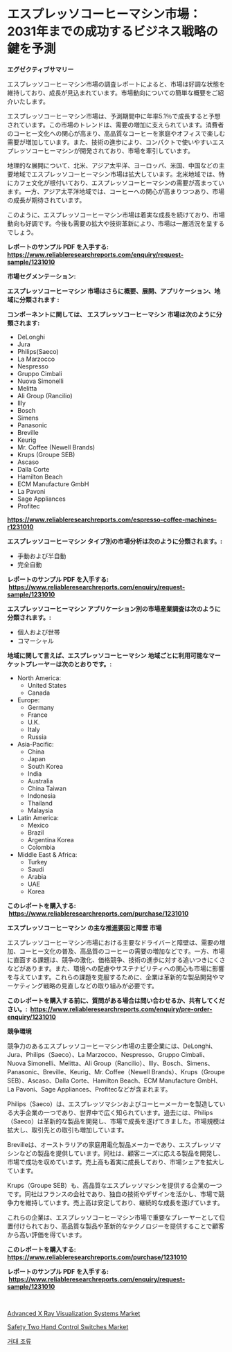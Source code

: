 <p><h1>エスプレッソコーヒーマシン市場：2031年までの成功するビジネス戦略の鍵を予測</h1></p><p><strong>エグゼクティブサマリー</strong></p>
<p><p>エスプレッソコーヒーマシン市場の調査レポートによると、市場は好調な状態を維持しており、成長が見込まれています。市場動向についての簡単な概要をご紹介いたします。</p><p>エスプレッソコーヒーマシン市場は、予測期間中に年率5.1％で成長すると予想されています。この市場のトレンドは、需要の増加に支えられています。消費者のコーヒー文化への関心が高まり、高品質なコーヒーを家庭やオフィスで楽しむ需要が増加しています。また、技術の進歩により、コンパクトで使いやすいエスプレッソコーヒーマシンが開発されており、市場を牽引しています。</p><p>地理的な展開について、北米、アジア太平洋、ヨーロッパ、米国、中国などの主要地域でエスプレッソコーヒーマシン市場は拡大しています。北米地域では、特にカフェ文化が根付いており、エスプレッソコーヒーマシンの需要が高まっています。一方、アジア太平洋地域では、コーヒーへの関心が高まりつつあり、市場の成長が期待されています。</p><p>このように、エスプレッソコーヒーマシン市場は着実な成長を続けており、市場動向も好調です。今後も需要の拡大や技術革新により、市場は一層活況を呈するでしょう。</p></p>
<p><strong>レポートのサンプル PDF を入手する: <a href="https://www.reliableresearchreports.com/enquiry/request-sample/1231010">https://www.reliableresearchreports.com/enquiry/request-sample/1231010</a></strong></p>
<p><strong>市場セグメンテーション:</strong></p>
<p><strong> エスプレッソコーヒーマシン 市場はさらに概要、展開、アプリケーション、地域に分類されます :</strong></p>
<p><strong>コンポーネントに関しては、 エスプレッソコーヒーマシン 市場は次のように分類されます: &nbsp;</strong></p>
<p><ul><li>DeLonghi</li><li>Jura</li><li>Philips(Saeco)</li><li>La Marzocco</li><li>Nespresso</li><li>Gruppo Cimbali</li><li>Nuova Simonelli</li><li>Melitta</li><li>Ali Group (Rancilio)</li><li>Illy</li><li>Bosch</li><li>Simens</li><li>Panasonic</li><li>Breville</li><li>Keurig</li><li>Mr. Coffee (Newell Brands)</li><li>Krups (Groupe SEB)</li><li>Ascaso</li><li>Dalla Corte</li><li>Hamilton Beach</li><li>ECM Manufacture GmbH</li><li>La Pavoni</li><li>Sage Appliances</li><li>Profitec</li></ul></p>
<p><strong><a href="https://www.reliableresearchreports.com/espresso-coffee-machines-r1231010">https://www.reliableresearchreports.com/espresso-coffee-machines-r1231010</a></strong></p>
<p><strong> エスプレッソコーヒーマシン タイプ別の市場分析は次のように分類されます。:</strong></p>
<p><ul><li>手動および半自動</li><li>完全自動</li></ul></p>
<p><strong>レポートのサンプル PDF を入手する: &nbsp;<a href="https://www.reliableresearchreports.com/enquiry/request-sample/1231010">https://www.reliableresearchreports.com/enquiry/request-sample/1231010</a></strong></p>
<p><strong> エスプレッソコーヒーマシン アプリケーション別の市場産業調査は次のように分類されます。:</strong></p>
<p><ul><li>個人および世帯</li><li>コマーシャル</li></ul></p>
<p><strong>地域に関して言えば、エスプレッソコーヒーマシン 地域ごとに利用可能なマーケットプレーヤーは次のとおりです。:</strong></p>
<p><ul>
    <li>
        North America:
        <ul>
            <li>United States</li>
            <li>Canada</li>
        </ul>
    </li>
    <li>
        Europe:
        <ul>
            <li>Germany</li>
            <li>France</li>
            <li>U.K.</li>
            <li>Italy</li>
            <li>Russia</li>
        </ul>
    </li>
    <li>
        Asia-Pacific:
        <ul>
            <li>China</li>
            <li>Japan</li>
            <li>South Korea</li>
            <li>India</li>
            <li>Australia</li>
            <li>China Taiwan</li>
            <li>Indonesia</li>
            <li>Thailand</li>
            <li>Malaysia</li>
        </ul>
    </li>
    <li>
        Latin America:
        <ul>
            <li>Mexico</li>
            <li>Brazil</li>
            <li>Argentina Korea</li>
            <li>Colombia</li>
        </ul>
    </li>
    <li>
        Middle East & Africa:
        <ul>
            <li>Turkey</li>
            <li>Saudi</li>
            <li>Arabia</li>
            <li>UAE</li>
            <li>Korea</li>
        </ul>
    </li>
    </ul></p>
<p><strong>このレポートを購入する: &nbsp;<a href="https://www.reliableresearchreports.com/purchase/1231010">https://www.reliableresearchreports.com/purchase/1231010</a></strong></p>
<p><strong>エスプレッソコーヒーマシン の主な推進要因と障壁 市場</strong></p>
<p><p>エスプレッソコーヒーマシン市場における主要なドライバーと障壁は、需要の増加、コーヒー文化の普及、高品質のコーヒーの需要の増加などです。一方、市場に直面する課題は、競争の激化、価格競争、技術の進歩に対する追いつきにくさなどがあります。また、環境への配慮やサステナビリティへの関心も市場に影響を与えています。これらの課題を克服するために、企業は革新的な製品開発やマーケティング戦略の見直しなどの取り組みが必要です。</p></p>
<p><strong>このレポートを購入する前に、質問がある場合は問い合わせるか、共有してください。:&nbsp; <a href="https://www.reliableresearchreports.com/enquiry/pre-order-enquiry/1231010">https://www.reliableresearchreports.com/enquiry/pre-order-enquiry/1231010</a></strong></p>
<p><strong>競争環境</strong></p>
<p><p>競争力のあるエスプレッソコーヒーマシン市場の主要企業には、DeLonghi、Jura、Philips（Saeco）、La Marzocco、Nespresso、Gruppo Cimbali、Nuova Simonelli、Melitta、Ali Group（Rancilio）、Illy、Bosch、Simens、Panasonic、Breville、Keurig、Mr. Coffee（Newell Brands）、Krups（Groupe SEB）、Ascaso、Dalla Corte、Hamilton Beach、ECM Manufacture GmbH、La Pavoni、Sage Appliances、Profitecなどが含まれます。</p><p>Philips（Saeco）は、エスプレッソマシンおよびコーヒーメーカーを製造している大手企業の一つであり、世界中で広く知られています。過去には、Philips（Saeco）は革新的な製品を開発し、市場で成長を遂げてきました。市場規模は拡大し、取引先との取引も増加しています。</p><p>Brevilleは、オーストラリアの家庭用電化製品メーカーであり、エスプレッソマシンなどの製品を提供しています。同社は、顧客ニーズに応える製品を開発し、市場で成功を収めています。売上高も着実に成長しており、市場シェアを拡大しています。</p><p>Krups（Groupe SEB）も、高品質なエスプレッソマシンを提供する企業の一つです。同社はフランスの会社であり、独自の技術やデザインを活かし、市場で競争力を維持しています。売上高は安定しており、継続的な成長を遂げています。</p><p>これらの企業は、エスプレッソコーヒーマシン市場で重要なプレーヤーとして位置付けられており、高品質な製品や革新的なテクノロジーを提供することで顧客から高い評価を得ています。</p></p>
<p><strong>このレポートを購入する: &nbsp; <a href="https://www.reliableresearchreports.com/purchase/1231010">https://www.reliableresearchreports.com/purchase/1231010</a></strong></p>
<p><strong>レポートのサンプル PDF を入手する: &nbsp;<a href="https://www.reliableresearchreports.com/enquiry/request-sample/1231010">https://www.reliableresearchreports.com/enquiry/request-sample/1231010</a></strong><strong></strong></p>
<p>&nbsp;</p>
<p><p><a href="https://github.com/Sinjinluong3e0awx2m195k76/Market-Research-Report-List-2/blob/main/advanced-x-ray-visualization-systems-market.md">Advanced X Ray Visualization Systems Market</a></p><p><a href="https://eight-handstand-8fb.notion.site/Safety-Two-Hand-Control-Switches-Market-Analysis-and-Sze-Forecasted-for-period-from-2024-to-2031-20841a819a324a26995770026bfa64ec">Safety Two Hand Control Switches Market</a></p><p><a href="https://medium.com/@autumnberge/%ED%95%B4%EC%96%91-%EC%8B%9D%EB%AC%BC-%EC%8B%9C%EC%9E%A5-%EC%A7%80%ED%91%9C-%ED%95%B4%EB%8F%85-%EC%8B%9C%EC%9E%A5-%EC%A0%90%EC%9C%A0%EC%9C%A8-%ED%8A%B8%EB%A0%8C%EB%93%9C-%EB%B0%8F-%EC%84%B1%EC%9E%A5-%EC%96%91%EC%83%81-4e5493eaa7b6">거대 조류</a></p></p>